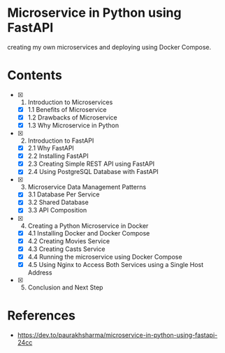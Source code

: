 # Microservice in Python using FastAPI

creating my own microservices and deploying using Docker Compose.

# Contents

- [x] 1. Introduction to Microservices
  - [x] 1.1 Benefits of Microservice
  - [x] 1.2 Drawbacks of Microservice
  - [x] 1.3 Why Microservice in Python
- [x] 2. Introduction to FastAPI
  - [x] 2.1 Why FastAPI
  - [x] 2.2 Installing FastAPI
  - [x] 2.3 Creating Simple REST API using FastAPI
  - [x] 2.4 Using PostgreSQL Database with FastAPI
- [x] 3. Microservice Data Management Patterns
  - [x] 3.1 Database Per Service
  - [x] 3.2 Shared Database
  - [x] 3.3 API Composition
- [x] 4. Creating a Python Microservice in Docker
  - [x] 4.1 Installing Docker and Docker Compose
  - [x] 4.2 Creating Movies Service
  - [x] 4.3 Creating Casts Service
  - [x] 4.4 Running the microservice using Docker Compose
  - [x] 4.5 Using Nginx to Access Both Services using a Single Host Address
- [x] 5. Conclusion and Next Step

# References

- https://dev.to/paurakhsharma/microservice-in-python-using-fastapi-24cc
